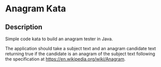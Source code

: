 # Anagram Kata

## Description

Simple code kata to build an anagram tester in Java.

The application should take a subject text and an anagram candidate text returning true if the candidate is an anagram
of the subject text following the specification at https://en.wikipedia.org/wiki/Anagram.